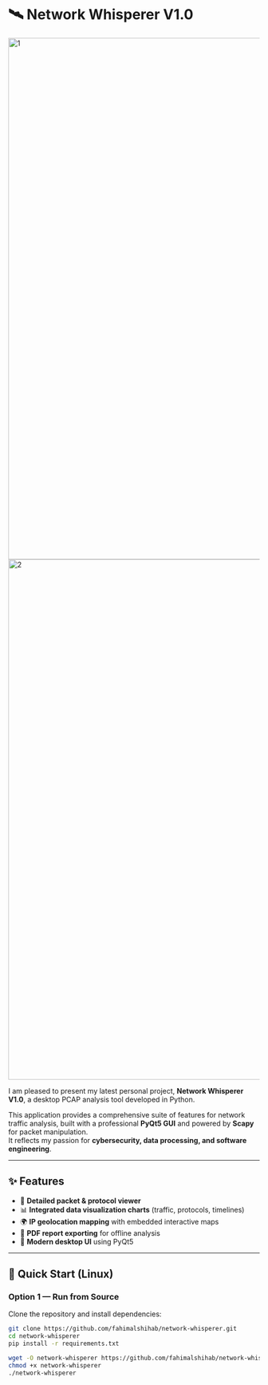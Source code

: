 # 🛰️ Network Whisperer V1.0
<img width="1914" height="1045" alt="1" src="https://github.com/user-attachments/assets/45295a3e-f932-4a97-868a-be3bb66877a2" />
<img width="1920" height="1043" alt="2" src="https://github.com/user-attachments/assets/10accabb-781d-4ee8-8f1f-42d01c25b394" />



I am pleased to present my latest personal project, **Network Whisperer V1.0**, a desktop PCAP analysis tool developed in Python.  

This application provides a comprehensive suite of features for network traffic analysis, built with a professional **PyQt5 GUI** and powered by **Scapy** for packet manipulation.  
It reflects my passion for **cybersecurity, data processing, and software engineering**.

---

## ✨ Features
- 📡 **Detailed packet & protocol viewer**  
- 📊 **Integrated data visualization charts** (traffic, protocols, timelines)  
- 🌍 **IP geolocation mapping** with embedded interactive maps  
- 📝 **PDF report exporting** for offline analysis  
- 🎨 **Modern desktop UI** using PyQt5  

---

## 🚀 Quick Start (Linux)

### Option 1 — Run from Source
Clone the repository and install dependencies:
```bash
git clone https://github.com/fahimalshihab/network-whisperer.git
cd network-whisperer
pip install -r requirements.txt

wget -O network-whisperer https://github.com/fahimalshihab/network-whisperer/releases/download/v1.0.0/network-whisperer-v1.0.0-linux-x86_64
chmod +x network-whisperer
./network-whisperer
